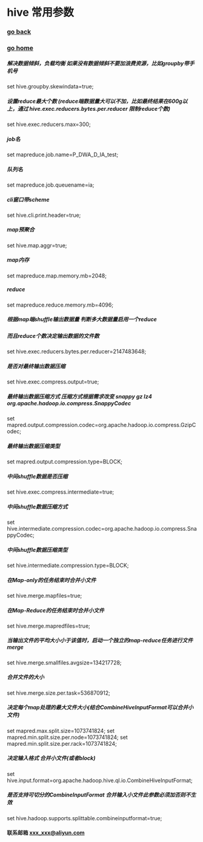 # hive 常用参数
### [go back](/hive.md)      
### [go home](../README.md)    
 
##### 解决数据倾斜，负载均衡      如果没有数据倾斜不要加浪费资源，比如groupby带手机号
set hive.groupby.skewindata=true;
##### 设置reduce最大个数 (reduce端数据量大可以不加，比如最终结果在600g以上，通过 hive.exec.reducers.bytes.per.reducer 限制reduce个数)
set hive.exec.reducers.max=300;
##### job名
set mapreduce.job.name=P_DWA_D_IA_test;
##### 队列名
set mapreduce.job.queuename=ia;
##### cli窗口带scheme
set hive.cli.print.header=true; 
##### map预聚合  
set hive.map.aggr=true;
##### map内存
set mapreduce.map.memory.mb=2048;
##### reduce
set mapreduce.reduce.memory.mb=4096;
##### 根据map端shuffle输出数据量  判断多大数据量启用一个reduce
##### 而且reduce个数决定输出数据的文件数
set hive.exec.reducers.bytes.per.reducer=2147483648;
##### 是否对最终输出数据压缩
set hive.exec.compress.output=true;
##### 最终输出数据压缩方式    压缩方式根据需求改变    snappy  gz lz4        org.apache.hadoop.io.compress.SnappyCodec
set mapred.output.compression.codec=org.apache.hadoop.io.compress.GzipCodec;
##### 最终输出数据压缩类型
set mapred.output.compression.type=BLOCK;
##### 中间shuffle数据是否压缩
set hive.exec.compress.intermediate=true;
##### 中间shuffle数据压缩方式
set hive.intermediate.compression.codec=org.apache.hadoop.io.compress.SnappyCodec;
##### 中间shuffle数据压缩类型
set hive.intermediate.compression.type=BLOCK;
##### 在Map-only的任务结束时合并小文件
set hive.merge.mapfiles=true;
##### 在Map-Reduce的任务结束时合并小文件
set hive.merge.mapredfiles=true;
##### 当输出文件的平均大小小于该值时，启动一个独立的map-reduce任务进行文件merge
set hive.merge.smallfiles.avgsize=134217728;
##### 合并文件的大小
set hive.merge.size.per.task=536870912;
##### 决定每个map处理的最大文件大小(结合CombineHiveInputFormat可以合并小文件)
set mapred.max.split.size=1073741824;
set mapred.min.split.size.per.node=1073741824;
set mapred.min.split.size.per.rack=1073741824;
##### 决定输入格式    合并小文件(或者block)
set hive.input.format=org.apache.hadoop.hive.ql.io.CombineHiveInputFormat;
##### 是否支持可切分的CombineInputFormat 合并输入小文件此参数必须加否则不生效
set hive.hadoop.supports.splittable.combineinputformat=true;







#### 联系邮箱 xxx_xxx@aliyun.com

